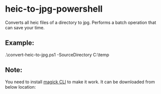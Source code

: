 # heic-to-jpg-powershell
Converts all heic files of a directory to jpg. Performs a batch operation that can save your time. 


## Example: ## 
.\convert-heic-to-jpg.ps1 -SourceDirectory C:\temp


## Note: ##
You need to install [magick CLI](https://imagemagick.org/script/convert.php) to make it work. It can be downloaded from below location:


